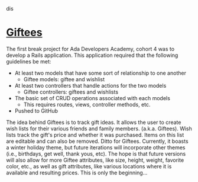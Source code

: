 dis

# [Giftees](https://giftee.herokuapp.com/)

The first break project for Ada Developers Academy, cohort 4 was to develop a Rails application. This application required that the following guidelines be met:
  - At least two models that have some sort of relationship to one another
    - Giftee models: giftee and wishlist
  - At least two controllers that handle actions for the two models
    - Giftee controllers: giftees and wishlists
  - The basic set of CRUD operations associated with each models
    - This requires routes, views, controller methods, etc.
  - Pushed to GitHub

The idea behind Giftees is to track gift ideas. It allows the user to create wish lists for their various friends and family members. (a.k.a. Giftees). Wish lists track the gift's price and whether it was purchased. Items on this list are editable and can also be removed. Ditto for Giftees. Currently, it boasts a winter holiday theme, but future iterations will incorporate other themes (i.e., birthdays, get well, thank yous, etc). The hope is that future versions will also allow for more Giftee attributes, like size, height, weight, favorite color, etc., as well as gift attributes, like various locations where it is available and resulting prices. This is only the beginning...
